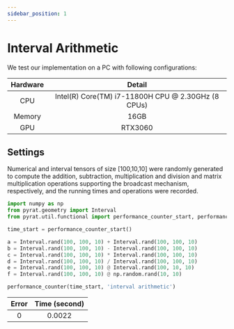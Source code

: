 ```yaml
---
sidebar_position: 1
---
```


# Interval Arithmetic

We test our implementation on a PC with following configurations:

| Hardware |                        Detail                        | 
|:--------:|:----------------------------------------------------:|
|   CPU    |  Intel(R) Core(TM) i7-11800H CPU @ 2.30GHz (8 CPUs)  |
|  Memory  |                         16GB                         |
|   GPU    |                       RTX3060                        |

## Settings

Numerical and interval tensors of size [100,10,10] were randomly generated to compute the addition, subtraction,
multiplication and division and matrix multiplication operations supporting the broadcast mechanism, respectively, and
the running times and operations were recorded.

```python
import numpy as np
from pyrat.geometry import Interval
from pyrat.util.functional import performance_counter_start, performance_counter

time_start = performance_counter_start()

a = Interval.rand(100, 100, 10) + Interval.rand(100, 100, 10)
b = Interval.rand(100, 100, 10) - Interval.rand(100, 100, 10)
c = Interval.rand(100, 100, 10) * Interval.rand(100, 100, 10)
d = Interval.rand(100, 100, 10) / Interval.rand(100, 100, 10)
e = Interval.rand(100, 100, 10) @ Interval.rand(100, 10, 10)
f = Interval.rand(100, 100, 10) @ np.random.rand(10, 10)

performance_counter(time_start, 'interval arithmetic')
```

| Error | Time (second) | 
|:-----:|:-------------:|
|   0   |    0.0022     |